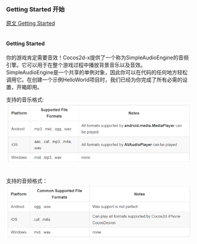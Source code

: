 ### Getting Started  开始
[原文 Getting Started](https://docs.cocos2d-x.org/cocos2d-x/v4/en/audio/getting_started.html) 
<br>
<br>


#### Getting Started
你的游戏肯定需要音效！Cocos2d-x提供了一个称为SimpleAudioEngine的音频引擎。它可以用于在整个游戏过程中播放背景音乐以及音效。SimpleAudioEngine是一个共享的单例对象，因此你可以在代码的任何地方轻松调用它。在创建一个示例HelloWorld项目时，我们已经为你完成了所有必需的设置，开箱即用。<br>

支持的音乐格式: <br>
![music](./2023-10-11_14-18.png) <br> <br>

支持的音频格式：<br>
![audio](./2023-10-11_14-19.png) <br>